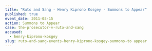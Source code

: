 ```yaml
---
title: "Ruto and Sang - Henry Kiprono Kosgey - Summons to Appear"
published: true
event_date: 2011-03-15
action: Summons to Appear
case: the-prosecutor-v-ruto-and-sang
accused:
  - henry-kiprono-kosgey
slug: ruto-and-sang-events-henry-kiprono-kosgey-summons-to appear
---
```

